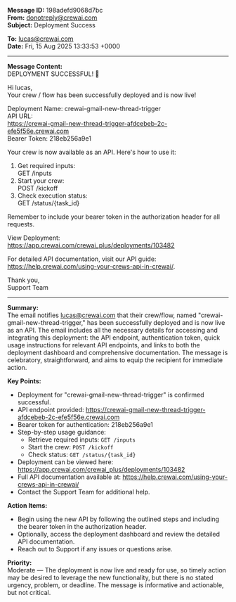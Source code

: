 **Message ID:** 198adefd9068d7bc  
**From:** donotreply@crewai.com  
**Subject:** Deployment Success  

**To:** lucas@crewai.com  
**Date:** Fri, 15 Aug 2025 13:33:53 +0000  

---

**Message Content:**  
DEPLOYMENT SUCCESSFUL! 🎉

Hi lucas,  
Your crew / flow has been successfully deployed and is now live!

Deployment Name: crewai-gmail-new-thread-trigger  
API URL:  
https://crewai-gmail-new-thread-trigger-afdcebeb-2c-efe5f56e.crewai.com  
Bearer Token: 218eb256a9e1

Your crew is now available as an API. Here's how to use it:

 1. Get required inputs:  
     GET /inputs
 2. Start your crew:  
     POST /kickoff
 3. Check execution status:  
     GET /status/{task_id}

Remember to include your bearer token in the authorization header for all requests.

View Deployment: https://app.crewai.com/crewai_plus/deployments/103482

For detailed API documentation, visit our API guide:  
https://help.crewai.com/using-your-crews-api-in-crewai/.

Thank you,  
Support Team

---

**Summary:**  
The email notifies lucas@crewai.com that their crew/flow, named "crewai-gmail-new-thread-trigger," has been successfully deployed and is now live as an API. The email includes all the necessary details for accessing and integrating this deployment: the API endpoint, authentication token, quick usage instructions for relevant API endpoints, and links to both the deployment dashboard and comprehensive documentation. The message is celebratory, straightforward, and aims to equip the recipient for immediate action.

**Key Points:**
- Deployment for "crewai-gmail-new-thread-trigger" is confirmed successful.
- API endpoint provided: https://crewai-gmail-new-thread-trigger-afdcebeb-2c-efe5f56e.crewai.com
- Bearer token for authentication: 218eb256a9e1
- Step-by-step usage guidance:
    - Retrieve required inputs: `GET /inputs`
    - Start the crew: `POST /kickoff`
    - Check status: `GET /status/{task_id}`
- Deployment can be viewed here: https://app.crewai.com/crewai_plus/deployments/103482
- Full API documentation available at: https://help.crewai.com/using-your-crews-api-in-crewai/
- Contact the Support Team for additional help.

**Action Items:**
- Begin using the new API by following the outlined steps and including the bearer token in the authorization header.
- Optionally, access the deployment dashboard and review the detailed API documentation.
- Reach out to Support if any issues or questions arise.

**Priority:**  
Moderate — The deployment is now live and ready for use, so timely action may be desired to leverage the new functionality, but there is no stated urgency, problem, or deadline. The message is informative and actionable, but not critical.